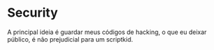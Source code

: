 # Security

A principal ideia é guardar meus códigos de hacking, o que eu deixar público, é não prejudicial para um scriptkid.